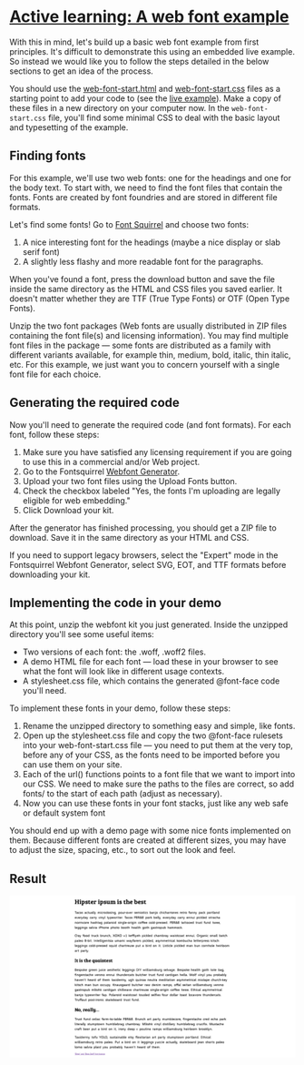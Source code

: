 # [Active learning: A web font example](https://developer.mozilla.org/en-US/docs/Learn/CSS/Styling_text/Web_fonts#active_learning_a_web_font_example)

With this in mind, let's build up a basic web font example from first principles. It's difficult to demonstrate this using an embedded live example. So instead we would like you to follow the steps detailed in the below sections to get an idea of the process.

You should use the [web-font-start.html](https://github.com/mdn/learning-area/blob/main/css/styling-text/web-fonts/web-font-start.html) and [web-font-start.css](https://github.com/mdn/learning-area/blob/main/css/styling-text/web-fonts/web-font-start.css) files as a starting point to add your code to (see the [live example](https://mdn.github.io/learning-area/css/styling-text/web-fonts/web-font-start.html)). Make a copy of these files in a new directory on your computer now. In the `web-font-start.css` file, you'll find some minimal CSS to deal with the basic layout and typesetting of the example.

## Finding fonts

For this example, we'll use two web fonts: one for the headings and one for the body text. To start with, we need to find the font files that contain the fonts. Fonts are created by font foundries and are stored in different file formats.

Let's find some fonts! Go to [Font Squirrel](https://www.fontsquirrel.com/) and choose two fonts:

1. A nice interesting font for the headings (maybe a nice display or slab serif font)
2. A slightly less flashy and more readable font for the paragraphs.

When you've found a font, press the download button and save the file inside the same directory as the HTML and CSS files you saved earlier. It doesn't matter whether they are TTF (True Type Fonts) or OTF (Open Type Fonts).

Unzip the two font packages (Web fonts are usually distributed in ZIP files containing the font file(s) and licensing information). You may find multiple font files in the package — some fonts are distributed as a family with different variants available, for example thin, medium, bold, italic, thin italic, etc. For this example, we just want you to concern yourself with a single font file for each choice.

## Generating the required code

Now you'll need to generate the required code (and font formats). For each font, follow these steps:

1. Make sure you have satisfied any licensing requirement if you are going to use this in a commercial and/or Web project.
2. Go to the Fontsquirrel [Webfont Generator](https://www.fontsquirrel.com/tools/webfont-generator).
3. Upload your two font files using the Upload Fonts button.
4. Check the checkbox labeled "Yes, the fonts I'm uploading are legally eligible for web embedding."
5. Click Download your kit.

After the generator has finished processing, you should get a ZIP file to download. Save it in the same directory as your HTML and CSS.

If you need to support legacy browsers, select the "Expert" mode in the Fontsquirrel Webfont Generator, select SVG, EOT, and TTF formats before downloading your kit.

## Implementing the code in your demo

At this point, unzip the webfont kit you just generated. Inside the unzipped directory you'll see some useful items:

* Two versions of each font: the .woff, .woff2 files.
* A demo HTML file for each font — load these in your browser to see what the font will look like in different usage contexts.
* A stylesheet.css file, which contains the generated @font-face code you'll need.

To implement these fonts in your demo, follow these steps:

1. Rename the unzipped directory to something easy and simple, like fonts.
2. Open up the stylesheet.css file and copy the two @font-face rulesets into your web-font-start.css file — you need to put them at the very top, before any of your CSS, as the fonts need to be imported before you can use them on your site.
3. Each of the url() functions points to a font file that we want to import into our CSS. We need to make sure the paths to the files are correct, so add fonts/ to the start of each path (adjust as necessary).
4. Now you can use these fonts in your font stacks, just like any web safe or default system font

You should end up with a demo page with some nice fonts implemented on them. Because different fonts are created at different sizes, you may have to adjust the size, spacing, etc., to sort out the look and feel.

## Result

![Result](./imgs/result.png)
